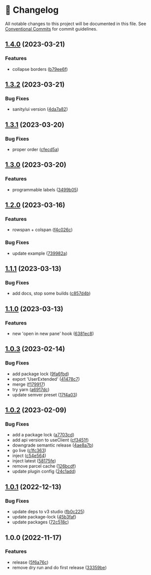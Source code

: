 <!-- markdownlint-disable --><!-- textlint-disable -->

# 📓 Changelog

All notable changes to this project will be documented in this file. See
[Conventional Commits](https://conventionalcommits.org) for commit guidelines.

## [1.4.0](https://github.com/SimeonGriggs/sanity-plugin-utils/compare/v1.3.2...v1.4.0) (2023-03-21)

### Features

- collapse borders ([b79ee6f](https://github.com/SimeonGriggs/sanity-plugin-utils/commit/b79ee6f58afd97d3ab31cd4f0a8d0a401fbca04e))

## [1.3.2](https://github.com/SimeonGriggs/sanity-plugin-utils/compare/v1.3.1...v1.3.2) (2023-03-21)

### Bug Fixes

- sanity/ui version ([4da7a82](https://github.com/SimeonGriggs/sanity-plugin-utils/commit/4da7a82c0b943b7c57f1a0bc649b62b49bfbd3fd))

## [1.3.1](https://github.com/SimeonGriggs/sanity-plugin-utils/compare/v1.3.0...v1.3.1) (2023-03-20)

### Bug Fixes

- proper order ([cfecd5a](https://github.com/SimeonGriggs/sanity-plugin-utils/commit/cfecd5a902ea87a2f23201afd87599f88a8e03d4))

## [1.3.0](https://github.com/SimeonGriggs/sanity-plugin-utils/compare/v1.2.0...v1.3.0) (2023-03-20)

### Features

- programmable labels ([3499b05](https://github.com/SimeonGriggs/sanity-plugin-utils/commit/3499b05b468f0d7965ceac2f79a11673db6c4c42))

## [1.2.0](https://github.com/SimeonGriggs/sanity-plugin-utils/compare/v1.1.1...v1.2.0) (2023-03-16)

### Features

- rowspan + colspan ([f4c026c](https://github.com/SimeonGriggs/sanity-plugin-utils/commit/f4c026c40deb6c87749eb18fb7413bc9d2083ce5))

### Bug Fixes

- update example ([739982a](https://github.com/SimeonGriggs/sanity-plugin-utils/commit/739982a5d7795f45ad5912b42d808b0ca0345f05))

## [1.1.1](https://github.com/SimeonGriggs/sanity-plugin-utils/compare/v1.1.0...v1.1.1) (2023-03-13)

### Bug Fixes

- add docs, stop some builds ([c857d4b](https://github.com/SimeonGriggs/sanity-plugin-utils/commit/c857d4b8a412a47da139a0094c4377d2e369079f))

## [1.1.0](https://github.com/SimeonGriggs/sanity-plugin-utils/compare/v1.0.3...v1.1.0) (2023-03-13)

### Features

- new 'open in new pane' hook ([6381ec8](https://github.com/SimeonGriggs/sanity-plugin-utils/commit/6381ec87d9741cdb9e1d2402587be4e87a68e91d))

## [1.0.3](https://github.com/SimeonGriggs/sanity-plugin-utils/compare/v1.0.2...v1.0.3) (2023-02-14)

### Bug Fixes

- add package lock ([9fa6fbd](https://github.com/SimeonGriggs/sanity-plugin-utils/commit/9fa6fbdab763f0c4a6dd07941a762d369f18d084))
- export 'UserExtended' ([41478c7](https://github.com/SimeonGriggs/sanity-plugin-utils/commit/41478c77c0cf2d4a986354b828b16b81b4569c66))
- merge ([f179917](https://github.com/SimeonGriggs/sanity-plugin-utils/commit/f1799171b1df51cf4f8abc33d6d5b4a130f99eb3))
- try yarn ([a6917dc](https://github.com/SimeonGriggs/sanity-plugin-utils/commit/a6917dcac5e0257aa1a66512491ac30f6308ebdb))
- update semver preset ([17f4a03](https://github.com/SimeonGriggs/sanity-plugin-utils/commit/17f4a0307ef6b801e64ade60d4c766102f401080))

## [1.0.2](https://github.com/SimeonGriggs/sanity-plugin-utils/compare/v1.0.1...v1.0.2) (2023-02-09)

### Bug Fixes

- add a package lock ([a7703cd](https://github.com/SimeonGriggs/sanity-plugin-utils/commit/a7703cdbde1cc0b09b4d66624327c4713efb5643))
- add api version to useClient ([cf3451f](https://github.com/SimeonGriggs/sanity-plugin-utils/commit/cf3451f7aff25e1d683c2d96d8587f7d3057466d))
- downgrade semantic release ([4ae8a7b](https://github.com/SimeonGriggs/sanity-plugin-utils/commit/4ae8a7bb0035e970c61c72bbe67522e59362f713))
- go live ([c1fc363](https://github.com/SimeonGriggs/sanity-plugin-utils/commit/c1fc363799d3d6f5c484244edad0fd4de4df197b))
- inject ([c54e564](https://github.com/SimeonGriggs/sanity-plugin-utils/commit/c54e564707660a364b08920e5b364519465ae25e))
- inject latest ([58175fe](https://github.com/SimeonGriggs/sanity-plugin-utils/commit/58175fec34d4392a8424ce28ff3e2f50615e4e69))
- remove parcel cache ([126bcdf](https://github.com/SimeonGriggs/sanity-plugin-utils/commit/126bcdf949a5bd64a91ac71e4ac6ff5b6a69844d))
- update plugin config ([24c1add](https://github.com/SimeonGriggs/sanity-plugin-utils/commit/24c1add389be2bcbd222b3698b077c4e047f1afe))

## [1.0.1](https://github.com/SimeonGriggs/sanity-plugin-utils/compare/v1.0.0...v1.0.1) (2022-12-13)

### Bug Fixes

- update deps to v3 studio ([fb0c225](https://github.com/SimeonGriggs/sanity-plugin-utils/commit/fb0c2259e99deb28af0af84353471f7e60759a15))
- update package-lock ([45b3faf](https://github.com/SimeonGriggs/sanity-plugin-utils/commit/45b3faf195bf4c44200b313fa755847d915a3e1e))
- update packages ([72c518c](https://github.com/SimeonGriggs/sanity-plugin-utils/commit/72c518cc4b8d11528a546c5be1c66285ecff3f3f))

## 1.0.0 (2022-11-17)

### Features

- release ([5f6a76c](https://github.com/SimeonGriggs/sanity-plugin-utils/commit/5f6a76c8621d8b13d60d567f8f2449aaff775568))
- remove dry run and do first release ([33359be](https://github.com/SimeonGriggs/sanity-plugin-utils/commit/33359bed43a8a69296fbb62c2d8ad3abbae17217))
